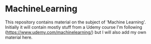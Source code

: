 # MachineLearning

This repository contains material on the subject of 'Machine Learning'. Initially it will contain mostly stuff from a Udemy course I'm following (https://www.udemy.com/machinelearning/) but I will also add my own material here. 
